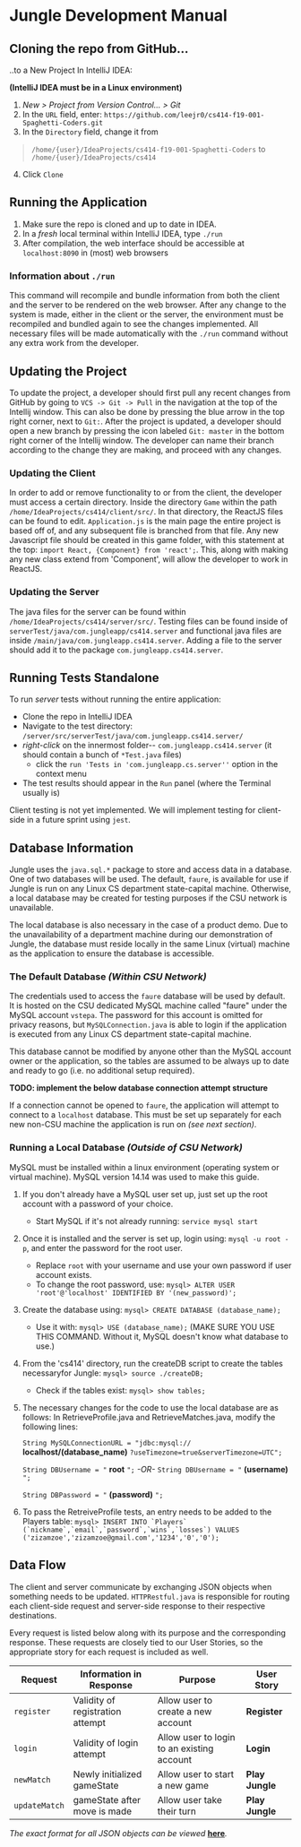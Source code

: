 # Jungle Development Manual

## Cloning the repo from GitHub...
..to a New Project In IntelliJ IDEA:

**(IntelliJ IDEA must be in a Linux environment)**
1. *New > Project from Version Control... > Git*
2. In the `URL` field, enter: `https://github.com/leejr0/cs414-f19-001-Spaghetti-Coders.git`
3. In the `Directory` field, change it from 
>`/home/{user}/IdeaProjects/cs414-f19-001-Spaghetti-Coders`
to  
>`/home/{user}/IdeaProjects/cs414`
4. Click `Clone`

## Running the Application
1. Make sure the repo is cloned and up to date in IDEA.
2. In a *fresh* local terminal within IntelliJ IDEA, type `./run`
3. After compilation, the web interface should be accessible at `localhost:8090` in (most) web browsers

### Information about `./run`
This command will recompile and bundle information from both the client and the server to be rendered on the web browser. After any change to the system is made, either in the client or the server, the environment must be recompiled and bundled again to see the changes implemented. All necessary files will be made automatically with the `./run` command without any extra work from the developer.

## Updating the Project
To update the project, a developer should first pull any recent changes from GitHub by going to `VCS -> Git -> Pull` in the navigation at the top of the Intellij window. This can also be done by pressing the blue arrow in the top right corner, next to `Git:`. After the project is updated, a developer should open a new branch by pressing the icon labeled `Git: master` in the bottom right corner of the Intellij window. The developer can name their branch according to the change they are making, and proceed with any changes.

### Updating the Client
In order to add or remove functionality to or from the client, the developer must access a certain directory. Inside the directory `Game` within the path `/home/IdeaProjects/cs414/client/src/`. In that directory, the ReactJS files can be found to edit. `Application.js` is the main page the entire project is based off of, and any subsequent file is branched from that file. Any new Javascript file should be created in this game folder, with this statement at the top: `import React, {Component} from 'react';`. This, along with making any new class extend from 'Component', will allow the developer to work in ReactJS.

### Updating the Server
The java files for the server can be found within `/home/IdeaProjects/cs414/server/src/`. Testing files can be found inside of `serverTest/java/com.jungleapp/cs414.server` and functional java files are inside `/main/java/com.jungleapp.cs414.server`. Adding a file to the server should add it to the package `com.jungleapp.cs414.server`.

## Running Tests Standalone
To run *server* tests without running the entire application:
- Clone the repo in IntelliJ IDEA
- Navigate to the test directory: `/server/src/serverTest/java/com.jungleapp.cs414.server/`
- *right-click* on the innermost folder-- `com.jungleapp.cs414.server` (it should contain a bunch of `*Test.java` files)
    - click the `run 'Tests in 'com.jungleapp.cs.server''` option in the context menu
- The test results should appear in the `Run` panel (where the Terminal usually is)

Client testing is not yet implemented. We will implement testing for client-side in a future sprint using `jest`.

## Database Information
Jungle uses the `java.sql.*` package to store and access data in a database. One of two databases will be used. The default, `faure`, is available for use if Jungle is run on any Linux CS department state-capital machine. Otherwise, a local database may be created for testing purposes if the CSU network is unavailable.

The local database is also necessary in the case of a product demo. Due to the unavailability of a department machine during our demonstration of Jungle, the database must reside locally in the same Linux (virtual) machine as the application to ensure the database is accessible.

### The Default Database *(Within CSU Network)*
The credentials used to access the `faure` database will be used by default. It is hosted on the CSU dedicated MySQL machine called "faure" under the MySQL account `vstepa`. The password for this account is omitted for privacy reasons, but `MySQLConnection.java` is able to login if the application is executed from any Linux CS department state-capital machine.

This database cannot be modified by anyone other than the MySQL account owner or the application, so the tables are assumed to be always up to date and ready to go (i.e. no additional setup required).

**TODO: implement the below database connection attempt structure**

If a connection cannot be opened to `faure`, the application will attempt to connect to a `localhost` database. This must be set up separately for each new non-CSU machine the application is run on *(see next section)*.

### Running a Local Database *(Outside of CSU Network)*
MySQL must be installed within a linux environment (operating system or virtual machine). MySQL version 14.14 was used to make this guide.
1. If you don't already have a MySQL user set up, just set up the root account with a password of your choice.
    - Start MySQL if it's not already running: `service mysql start`
2. Once it is installed and the server is set up, login using: `mysql -u root -p`, and enter the password for the root user.
    - Replace `root` with your username and use your own password if user account exists.
    - To change the root password, use: `mysql> ALTER USER 'root'@'localhost' IDENTIFIED BY '(new_password)';`
3. Create the database using: `mysql> CREATE DATABASE (database_name);`
    - Use it with: `mysql> USE (database_name);` (MAKE SURE YOU USE THIS COMMAND. Without it, MySQL doesn't know what database to use.)
4. From the 'cs414' directory, run the createDB script to create the tables necessaryfor Jungle: `mysql> source ./createDB;`
    - Check if the tables exist: `mysql> show tables;`
5. The necessary changes for the code to use the local database are as follows:
  In RetrieveProfile.java and RetrieveMatches.java, modify the following lines:
  
    `String MySQLConnectionURL = "jdbc:mysql://` **localhost/(database_name)** `?useTimezone=true&serverTimezone=UTC";`
    
    `String DBUsername = "` **root** `";`  *-OR-*  `String DBUsername = "` **(username)** `";`
    
    `String DBPassword = "` **(password)** `";`
6. To pass the RetreiveProfile tests, an entry needs to be added to the Players table:
    ```mysql> INSERT INTO `Players` (`nickname`,`email`,`password`,`wins`,`losses`) VALUES ('zizamzoe','zizamzoe@gmail.com','1234','0','0'); ```

## Data Flow
The client and server communicate by exchanging JSON objects when something needs to be updated. `HTTPRestful.java` is responsible for routing each client-side request and server-side response to their respective destinations.

Every request is listed below along with its purpose and the corresponding response. These requests are closely tied to our User Stories, so the appropriate story for each request is included as well.

| Request       | Information in Response          | Purpose                                    | User Story      |
|---------------|----------------------------------|--------------------------------------------|-----------------|
| `register`    | Validity of registration attempt | Allow user to create a new account         | **Register**    |
| `login`       | Validity of login attempt        | Allow user to login to an existing account | **Login**       |
| `newMatch`    | Newly initialized gameState      | Allow user to start a new game             | **Play Jungle** |
| `updateMatch` | gameState after move is made     | Allow user take their turn                 | **Play Jungle** |

*The exact format for all JSON objects can be viewed* [**here**](../../json-format.md)*.*

